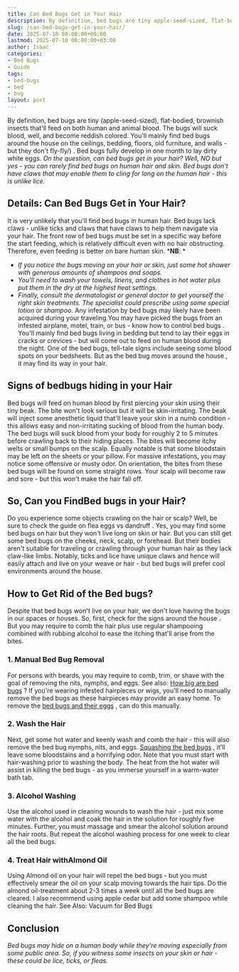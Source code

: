 ```yaml
---
title: Can Bed Bugs Get in Your Hair
description: By definition, bed bugs are tiny apple-seed-sized, flat-bodied, brownish insects that'll feed on both human and animal blood.
slug: /can-bed-bugs-get-in-your-hair/
date: 2025-07-10 00:00:00+00:00
lastmod: 2025-07-10 00:00:00+03:00
author: Isaac
categories:
- Bed Bugs
- Guide
tags:
- bed-bugs
- bed
- bug
layout: post
---
```

By definition, bed bugs are tiny (apple-seed-sized), flat-bodied, brownish insects that'll feed on both human and animal blood. The bugs will suck blood, well, and become reddish colored.
You'll mainly find bed bugs around the house on the ceilings, bedding, floors, old furniture, and walls - but they
don't fly-fly/)
. Bed bugs
fully develop in one month
to lay dirty white eggs.
*On the question, can bed bugs get in your hair? Well, NO but yes - you can rarely find bed bugs on human hair and skin. Bed bugs don't have claws that may enable them to cling for long on the human hair - this is unlike lice.*

## Details: Can Bed Bugs Get in Your Hair?
It is very unlikely that you'll find bed bugs in human hair. Bed bugs lack claws - unlike ticks and claws that have claws to help them navigate via your hair.
The front row of bed bugs must be set in a specific way before the start feeding, which is relatively difficult even with no hair obstructing. Therefore, even feeding is better on bare human skin.
***NB**: *
- *If you notice the bugs moving on your hair or skin, just some hot shower with generous amounts of shampoos and soaps.*
- *You'll need to wash your towels, linens, and clothes in hot water plus put them in the dry at the highest heat settings.*
- *Finally, consult the dermatologist or general doctor to get yourself the right skin treatments. The specialist could prescribe using some special lotion or shampoo.*
Any infestation by bed bugs may likely have been acquired during your traveling.You may have picked the bugs from an infested airplane, motel, train, or bus - know
how to control bed bugs
.
You'll mainly find bed bugs
living in bedding
but tend to lay their eggs in cracks or crevices - but will come out to feed on human blood during the night.
One of the bed bugs, tell-tale signs include seeing some blood spots on your bedsheets. But as the bed bug
moves around the house
, it may find its way in your hair.
## **Signs of bedbugs hiding in your Hair**
Bed bugs will feed on human blood by first piercing your skin using their tiny beak. The bite won't look serious but it will be skin-irritating.
The beak will inject some anesthetic liquid that'll leave your skin in a numb condition - this allows easy and non-irritating sucking of blood from the human body.
The bed bugs will suck blood from your body for roughly 2 to 5 minutes before crawling back to their hiding places. The bites will become itchy welts or small bumps on the scalp.
Equally notable is that some bloodstain may be left on the sheets or your pillow. For massive infestations, you may notice some offensive or musty odor.
On orientation, the bites from these bed bugs will be found on some straight rows. Your scalp will become raw and sore - but this won't make the hair fall off.
## So, Can you Find**Bed bugs in your Hair?**
Do you experience some objects crawling on the hair or scalp? Well, be sure to check the guide on
flea eggs vs dandruff
. Yes, you may find some bed bugs on hair but they won't live long on skin or hair.
But you can still get some bed bugs on the cheeks, neck, scalp, or forehead. But their bodies aren't suitable for traveling or crawling through your human hair as they lack claw-like limbs.
Notably, ticks and lice have unique claws and hence will easily attach and live on your weave or hair - but bed bugs will prefer cool environments around the house.
## How to Get Rid of the Bed bugs?
Despite that bed bugs won't live on your hair, we don't love having the bugs in our spaces or houses. So, first, check for the
signs around the house
.
But you may require to comb the hair plus use regular shampooing combined with rubbing alcohol to ease the itching that'll arise from the bites.
### 1. Manual Bed Bug Removal
For persons with beards, you may require to comb, trim, or shave with the goal of removing the nits, nymphs, and eggs. See also:
[How big are bed bugs](https://pestpolicy.com/how-big-are-bed-bugs/)
?
If you're wearing infested hairpieces or wigs, you'll need to manually remove the bed bugs as these hairpieces may provide an easy home. To remove the
[bed bugs and their eggs](https://pestpolicy.com/how-to-kill-bed-bug-eggs/)
, can do this manually.
### 2. Wash the Hair
Next, get some hot water and keenly wash and comb the hair - this will also remove the bed bug nymphs, nits, and eggs.
[Squashing the bed bugs](https://pestpolicy.com/what-happens-when-you-squish-a-bed-bug/)
, it'll leave some bloodstains and a horrifying odor.
Note that you must start with hair-washing prior to washing the body. The heat from the hot water will assist in killing the bed bugs - as you immerse yourself in a warm-water bath tab.
### 3. Alcohol Washing
Use the alcohol used in cleaning wounds to wash the hair - just mix some water with the alcohol and coak the hair in the solution for roughly five minutes.
Further, you must massage and smear the alcohol solution around the hair roots. But repeat the alcohol washing process for one week to clear all the bed bugs.
### 4. Treat Hair with**Almond Oil**
Using Almond oil on your hair will repel the bed bugs - but you must effectively smear the oil on your scalp moving towards the hair tips.
Do the almond oil-treatment about 2-3 times a week until all the bed bugs are cleared. I also recommend using apple cedar but add some shampoo while cleaning the hair.
See Also:
Vacuum for Bed Bugs
## Conclusion
*Bed bugs may hide on a human body while they're moving especially from some public area. So, if you witness some insects on your skin or hair - these could be lice, ticks, or fleas.*
